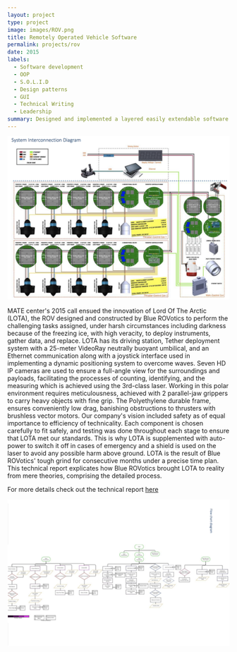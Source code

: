 ```yaml
---
layout: project
type: project
image: images/ROV.png
title: Remotely Operated Vehicle Software
permalink: projects/rov
date: 2015
labels:
  - Software development
  - OOP
  - S.O.L.I.D
  - Design patterns
  - GUI
  - Technical Writing
  - Leadership
summary: Designed and implemented a layered easily extendable software for controlling the ROV in C#.
---
```


<img class="ui large centre floated rounded image" src="/images/sidrov.png">

MATE center's 2015 call ensued the innovation of Lord Of The Arctic (LOTA), the ROV designed and constructed
by Blue ROVotics to perform the challenging tasks assigned, under harsh circumstances including darkness because
of the freezing ice, with high veracity, to deploy instruments, gather data, and replace. LOTA has its driving station,
Tether deployment system with a 25-meter VideoRay neutrally buoyant umbilical, and an Ethernet communication
along with a joystick interface used in implementing a dynamic positioning system to overcome waves. Seven HD IP
cameras are used to ensure a full-angle view for the surroundings and payloads, facilitating the processes of counting,
identifying, and the measuring which is achieved using the 3rd-class laser. Working in this polar environment requires
meticulousness, achieved with 2 parallel-jaw grippers to carry heavy objects with fine grip. The Polyethylene durable
frame, ensures conveniently low drag, banishing obstructions to thrusters with brushless vector motors.
Our company's vision included safety as of equal importance to efficiency of technicality. Each component is chosen
carefully to fit safely, and testing was done throughout each stage to ensure that LOTA met our standards. This is why
LOTA is supplemented with auto-power to switch it off in cases of emergency and a shield is used on the laser to avoid
any possible harm above ground. LOTA is the result of Blue ROVotics' tough grind for consecutive months under a
precise time plan. This technical report explicates how Blue ROVotics brought LOTA to reality from mere theories,
comprising the detailed process.

For more details check out the technical report [here](https://drive.google.com/open?id=0B-VhYYVAauuFQkJYVk9naVpuTlk)

<img class="ui large centre floated rounded image" src="/images/flowchartrov.png">


